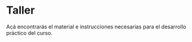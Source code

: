 # Taller
Acá encontrarás el material e instrucciones necesarias para el desarrollo práctico del curso.
